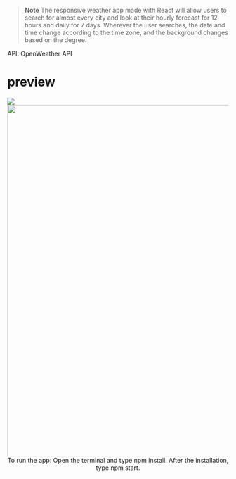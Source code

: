 > **Note** The responsive weather app made with React will allow users to search for almost every city and look at their hourly forecast for 12 hours and daily for 7 days. Wherever the user searches, the date and time change according to the time zone, and the background changes based on the degree. <br>

API: <a tarfet="blank" src="https://openweathermap.org"> OpenWeather API</a>

<h1>preview</h1>
<img src="https://user-images.githubusercontent.com/109925130/190870576-2faa1b35-2788-4c50-9dd3-82e435e6d2e7.png">
<div align="center">
<img src="https://user-images.githubusercontent.com/109925130/190869578-f84c1ecc-ca50-413e-b7f7-87d31704bdd9.gif" style="width: 800px;"> <br>
  To run the app: Open the terminal and type npm install. After the installation, type npm start.
</div>
